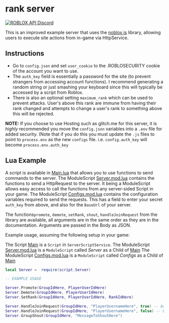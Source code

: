 
# rank server

  

[![ROBLOX API Discord](https://img.shields.io/badge/discord-roblox%20api%20chat-blue.svg?style=flat-square)](https://discord.gg/EDXNdAT)

  

This is an improved example server that uses the [noblox.js](https://github.com/suufi/noblox.js) library, allowing users to execute site actions from in-game via HttpService.

## Instructions

- Go to `config.json` and set `user_cookie` to the .ROBLOSECURITY cookie of the account you want to use. 
- The `auth_key` field is essentially a password for the site (to prevent strangers from accessing account functions).  I recommend generating a random string or just smashing your keyboard since this will typically be accessed by a script from Roblox.
- There is also an optional setting `maximum_rank` which can be used to prevent attacks. User's above this rank are immune from having their rank changed and attempts to change a user's rank to something above this will be rejected.

**NOTE:** If you choose to use Hosting such as glitch.me for this server, it is *highly* recommended you move the `config.json` variables into a `.env` file for added security.
(Note that if you do this you must update the `.js` files to point to `process.env` as the new `configs` file.
i.e. `config.auth_key` will become `process.env.auth_key`


## Lua Example

A script is available in [Main.lua](./lua/Main.lua) that allows you to use functions to send commands to the server. 
The ModuleScript [Server.mod.lua](./lua/Server.mod.lua) contains the functions to send a HttpRequest to the server. It being a ModuleScript allows easy access to call the functions from any server-sided Script in your game.
The ModuleScript [Configs.mod.lua](./lua/Configs.mod.lua) contains the configuration variables required to send the requests. This has a field to enter your secret `auth_key` from above, and also for the `BaseUrl` of your server.

The functions`promote`, `demote`, `setRank`, `shout`, `handleJoinRequest` from the library are available, all arguments are in the same order as they are in the documentation. Arguments are passed in the Body as JSON.

Example usage, assuming the following setup in your game:

The Script [Main](./lua/Main.lua) is a `Script` in `ServerScriptService`.
The ModuleScript [Server.mod.lua](./lua/Server.mod.lua) is a `ModuleScript` called *Server* as a Child of [Main](./lua/Main.lua)
The ModuleScript [Configs.mod.lua](./lua/Configs.mod.lua) is a `ModuleScript` called *Configs* as a Child of [Main](./lua/Main.lua)


```lua
local Server =  require(script.Server)

-- EXAMPLE USAGE

Server.Promote(GroupIdHere, PlayerUserIdHere)
Server.Demote(GroupIdHere, PlayerUserIdHere)
Server.SetRank(GroupIdHere, PlayerUserIdHere, RankIdHere)

Server.HandleJoinRequest(GroupIdHere, "PlayerUsernameHere", true) -- Accept the request
Server.HandleJoinRequest(GroupIdHere, "PlayerUsernameHere", false) -- Decline the request
Server.GroupShout(GroupIdHere, "MessageToShoutHere")
```

